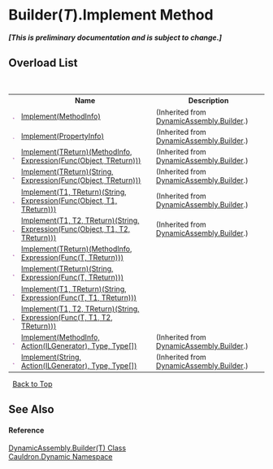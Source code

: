 # Builder(*T*).Implement Method 
 _**\[This is preliminary documentation and is subject to change.\]**_


## Overload List
&nbsp;<table><tr><th></th><th>Name</th><th>Description</th></tr><tr><td>![Public method](media/pubmethod.gif "Public method")</td><td><a href="M_Cauldron_Dynamic_DynamicAssembly_Builder_Implement">Implement(MethodInfo)</a></td><td> (Inherited from <a href="T_Cauldron_Dynamic_DynamicAssembly_Builder">DynamicAssembly.Builder</a>.)</td></tr><tr><td>![Public method](media/pubmethod.gif "Public method")</td><td><a href="M_Cauldron_Dynamic_DynamicAssembly_Builder_Implement_2">Implement(PropertyInfo)</a></td><td> (Inherited from <a href="T_Cauldron_Dynamic_DynamicAssembly_Builder">DynamicAssembly.Builder</a>.)</td></tr><tr><td>![Public method](media/pubmethod.gif "Public method")</td><td><a href="M_Cauldron_Dynamic_DynamicAssembly_Builder_Implement__1">Implement(TReturn)(MethodInfo, Expression(Func(Object, TReturn)))</a></td><td> (Inherited from <a href="T_Cauldron_Dynamic_DynamicAssembly_Builder">DynamicAssembly.Builder</a>.)</td></tr><tr><td>![Public method](media/pubmethod.gif "Public method")</td><td><a href="M_Cauldron_Dynamic_DynamicAssembly_Builder_Implement__1_1">Implement(TReturn)(String, Expression(Func(Object, TReturn)))</a></td><td> (Inherited from <a href="T_Cauldron_Dynamic_DynamicAssembly_Builder">DynamicAssembly.Builder</a>.)</td></tr><tr><td>![Public method](media/pubmethod.gif "Public method")</td><td><a href="M_Cauldron_Dynamic_DynamicAssembly_Builder_Implement__2">Implement(T1, TReturn)(String, Expression(Func(Object, T1, TReturn)))</a></td><td> (Inherited from <a href="T_Cauldron_Dynamic_DynamicAssembly_Builder">DynamicAssembly.Builder</a>.)</td></tr><tr><td>![Public method](media/pubmethod.gif "Public method")</td><td><a href="M_Cauldron_Dynamic_DynamicAssembly_Builder_Implement__3">Implement(T1, T2, TReturn)(String, Expression(Func(Object, T1, T2, TReturn)))</a></td><td> (Inherited from <a href="T_Cauldron_Dynamic_DynamicAssembly_Builder">DynamicAssembly.Builder</a>.)</td></tr><tr><td>![Public method](media/pubmethod.gif "Public method")</td><td><a href="M_Cauldron_Dynamic_DynamicAssembly_Builder_1_Implement__1">Implement(TReturn)(MethodInfo, Expression(Func(T, TReturn)))</a></td><td /></tr><tr><td>![Public method](media/pubmethod.gif "Public method")</td><td><a href="M_Cauldron_Dynamic_DynamicAssembly_Builder_1_Implement__1_1">Implement(TReturn)(String, Expression(Func(T, TReturn)))</a></td><td /></tr><tr><td>![Public method](media/pubmethod.gif "Public method")</td><td><a href="M_Cauldron_Dynamic_DynamicAssembly_Builder_1_Implement__2">Implement(T1, TReturn)(String, Expression(Func(T, T1, TReturn)))</a></td><td /></tr><tr><td>![Public method](media/pubmethod.gif "Public method")</td><td><a href="M_Cauldron_Dynamic_DynamicAssembly_Builder_1_Implement__3">Implement(T1, T2, TReturn)(String, Expression(Func(T, T1, T2, TReturn)))</a></td><td /></tr><tr><td>![Public method](media/pubmethod.gif "Public method")</td><td><a href="M_Cauldron_Dynamic_DynamicAssembly_Builder_Implement_1">Implement(MethodInfo, Action(ILGenerator), Type, Type[])</a></td><td> (Inherited from <a href="T_Cauldron_Dynamic_DynamicAssembly_Builder">DynamicAssembly.Builder</a>.)</td></tr><tr><td>![Public method](media/pubmethod.gif "Public method")</td><td><a href="M_Cauldron_Dynamic_DynamicAssembly_Builder_Implement_3">Implement(String, Action(ILGenerator), Type, Type[])</a></td><td> (Inherited from <a href="T_Cauldron_Dynamic_DynamicAssembly_Builder">DynamicAssembly.Builder</a>.)</td></tr></table>&nbsp;
<a href="#builder(*t*).implement-method">Back to Top</a>

## See Also


#### Reference
<a href="T_Cauldron_Dynamic_DynamicAssembly_Builder_1">DynamicAssembly.Builder(T) Class</a><br /><a href="N_Cauldron_Dynamic">Cauldron.Dynamic Namespace</a><br />